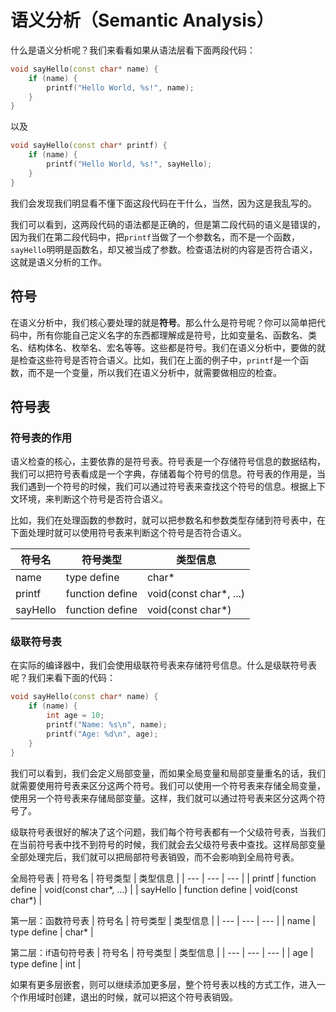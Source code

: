 语义分析（Semantic Analysis）
============================


什么是语义分析呢？我们来看看如果从语法层看下面两段代码：

```cpp
void sayHello(const char* name) {
    if (name) {
        printf("Hello World, %s!", name);
    }
}

```

以及

```cpp
void sayHello(const char* printf) {
    if (name) {
        printf("Hello World, %s!", sayHello);
    }
}
```

我们会发现我们明显看不懂下面这段代码在干什么，当然，因为这是我乱写的。

我们可以看到，这两段代码的语法都是正确的，但是第二段代码的语义是错误的，因为我们在第二段代码中，把`printf`当做了一个参数名，而不是一个函数，`sayHello`明明是函数名，却又被当成了参数。检查语法树的内容是否符合语义，这就是语义分析的工作。

## 符号

在语义分析中，我们核心要处理的就是**符号**。那么什么是符号呢？你可以简单把代码中，所有你能自己定义名字的东西都理解成是符号，比如变量名、函数名、类名、结构体名、枚举名、宏名等等。这些都是符号。我们在语义分析中，要做的就是检查这些符号是否符合语义。比如，我们在上面的例子中，`printf`是一个函数，而不是一个变量，所以我们在语义分析中，就需要做相应的检查。

## 符号表

### 符号表的作用

语义检查的核心，主要依靠的是符号表。符号表是一个存储符号信息的数据结构，我们可以把符号表看成是一个字典，存储着每个符号的信息。符号表的作用是，当我们遇到一个符号的时候，我们可以通过符号表来查找这个符号的信息。根据上下文环境，来判断这个符号是否符合语义。

比如，我们在处理函数的参数时，就可以把参数名和参数类型存储到符号表中，在下面处理时就可以使用符号表来判断这个符号是否符合语义。

| 符号名 | 符号类型 | 类型信息 |
| --- | --- | --- |
| name | type define | char* |
| printf | function define | void(const char*, ...) |
| sayHello | function define | void(const char*) |

### 级联符号表

在实际的编译器中，我们会使用级联符号表来存储符号信息。什么是级联符号表呢？我们来看下面的代码：

```cpp
void sayHello(const char* name) {
    if (name) {
        int age = 10;
        printf("Name: %s\n", name);
        printf("Age: %d\n", age);
    }
}
``` 

我们可以看到，我们会定义局部变量，而如果全局变量和局部变量重名的话，我们就需要使用符号表来区分这两个符号。我们可以使用一个符号表来存储全局变量，使用另一个符号表来存储局部变量。这样，我们就可以通过符号表来区分这两个符号了。

级联符号表很好的解决了这个问题，我们每个符号表都有一个父级符号表，当我们在当前符号表中找不到符号的时候，我们就会去父级符号表中查找。这样局部变量全部处理完后，我们就可以把局部符号表销毁，而不会影响到全局符号表。


全局符号表
| 符号名 | 符号类型 | 类型信息 |
| --- | --- | --- |
| printf | function define | void(const char*, ...) |
| sayHello | function define | void(const char*) |

第一层：函数符号表
| 符号名 | 符号类型 | 类型信息 |
| --- | --- | --- |
| name | type define | char* |

第二层：if语句符号表
| 符号名 | 符号类型 | 类型信息 |
| --- | --- | --- |
| age | type define | int |

如果有更多层嵌套，则可以继续添加更多层，整个符号表以栈的方式工作，进入一个作用域时创建，退出的时候，就可以把这个符号表销毁。
